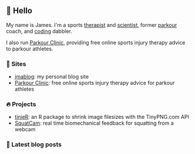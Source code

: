 ## 👋 Hello

My name is James. I'm a sports [therapist](https://jmablog.com/tags/sports-therapy/) and [scientist](https://jmablog.com/research), former [parkour](https://jmablog.com/tags/parkour) coach, and [coding](https://jmablog.com/tags/coding) dabbler.

I also run [Parkour Clinic](https://parkour.clinic), providing free online sports injury therapy advice to parkour athletes.

### 🔗 Sites

- [jmablog](https://jmablog.com): my personal blog site
- [Parkour Clinic](https://parkour.clinic): free online sports injury therapy advice for parkour athletes

### 🔥 Projects
- [tinieR](https://jmablog.github.io/tinieR): an R package to shrink image filesizes with the TinyPNG.com API
- [SquatCam](https://squatcam.vercel.app): real time biomechanical feedback for squatting from a webcam

### 📝 Latest blog posts

<!-- BLOG-POST-LIST:START -->
<!-- BLOG-POST-LIST:END -->
